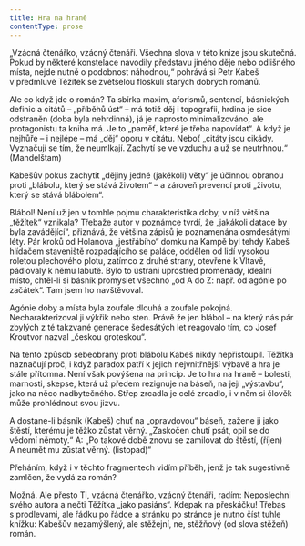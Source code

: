 ```yaml
---
title: Hra na hraně
contentType: prose
---
```


  

„Vzácná čtenářko, vzácný čtenáři. Všechna slova v této knize jsou skutečná. Pokud by některé konstelace navodily představu jiného děje nebo odlišného místa, nejde nutně o podobnost náhodnou,“ pohrává si Petr Kabeš v předmluvě Těžítek se zvětšelou floskulí starých dobrých románů.

Ale co když jde o román? Ta sbírka maxim, aforismů, sentencí, básnických definic a citátů – „příběhů úst“ – má totiž děj i topografii, hrdina je sice odstraněn (doba byla nehrdinná), já je naprosto minimalizováno, ale protagonistu ta kniha má. Je to „paměť, které je třeba napovídat“. A když je nejhůře – i nejlépe – má „děj“ oporu v citátu. Neboť „citáty jsou cikády. Vyznačují se tím, že neumlkají. Zachytí se ve vzduchu a už se neutrhnou.“ (Mandelštam)

Kabešův pokus zachytit „dějiny jedné (jakékoli) věty“ je účinnou obranou proti „blábolu, který se stává životem“ – a zároveň prevencí proti „životu, který se stává blábolem“.

Blábol! Není už jen v tomhle pojmu charakteristika doby, v níž většina „těžítek“ vznikala? Třebaže autor v poznámce tvrdí, že „jakákoli datace by byla zavádějící“, přiznává, že většina zápisů je poznamenána osmdesátými léty. Pár kroků od Holanova „jestřábího“ domku na Kampě byl tehdy Kabeš hlídačem staveniště rozpadajícího se paláce, oddělen od lidí vysokou roletou plechového plotu, zatímco z druhé strany, otevřené k Vltavě, pádlovaly k němu labutě. Bylo to ústraní uprostřed promenády, ideální místo, chtěl-li si básník promyslet všechno „od A do Z: např. od agónie po začátek“. Tam jsem ho navštěvoval.

Agónie doby a místa byla zoufale dlouhá a zoufale pokojná. Necharakterizoval ji výkřik nebo sten. Právě že jen blábol – na který nás pár zbylých z té takzvané generace šedesátých let reagovalo tím, co Josef Kroutvor nazval „českou groteskou“.

Na tento způsob sebeobrany proti blábolu Kabeš nikdy nepřistoupil. Těžítka naznačují proč, i když paradox patří k jejich nejvnitřnější výbavě a hra je stále přítomna. Není však povýšena na princip. Je to hra na hraně – bolesti, marnosti, skepse, která už předem rezignuje na báseň, na její „výstavbu“, jako na něco nadbytečného. Střep zrcadla je celé zrcadlo, i v něm si člověk může prohlédnout svou jizvu.

A dostane-li básník (Kabeš) chuť na „opravdovou“ báseň, zažene ji jako štěstí, kterému je těžko zůstat věrný. „Zaskočen chutí psát, opil se do vědomí němoty.“ A: „Po takové době znovu se zamilovat do štěstí, (říjen) A neumět mu zůstat věrný. (listopad)“

Přeháním, když i v těchto fragmentech vidím příběh, jenž je tak sugestivně zamlčen, že vydá za román?

Možná. Ale přesto Ti, vzácná čtenářko, vzácný čtenáři, radím: Neposlechni svého autora a nečti Těžítka „jako pasiáns“. Kdepak na přeskáčku! Třebas s prodlevami, ale řádku po řádce a stránku po stránce je nutno číst tuhle knížku: Kabešův nezamýšlený, ale stěžejní, ne, stěžňový (od slova stěžeň) román.
